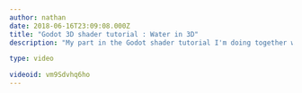 ```yaml
---
author: nathan
date: 2018-06-16T23:09:08.000Z
title: "Godot 3D shader tutorial : Water in 3D"
description: "My part in the Godot shader tutorial I'm doing together with Nathan from GDQuest. If you haven't seen Nathans videos please go watch those first, he will explain a few things I will skip over."

type: video

videoid: vm9Sdvhq6ho
---
```


